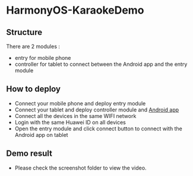 # HarmonyOS-KaraokeDemo

## Structure
  There are 2 modules :
- entry for mobile phone
- controller for tablet to connect between the Android app and the entry module

## How to deploy
- Connect your mobile phone and deploy entry module
- Connect your tablet and deploy controller module and [Android app](https://github.com/AALA-DTSE-Projects/Android-KaraokeDemo)
- Connect all the devices in the same WIFI network
- Login with the same Huawei ID on all devices
- Open the entry module and click connect button to connect with the Android app on tablet

## Demo result
- Please check the screenshot folder to view the video.
